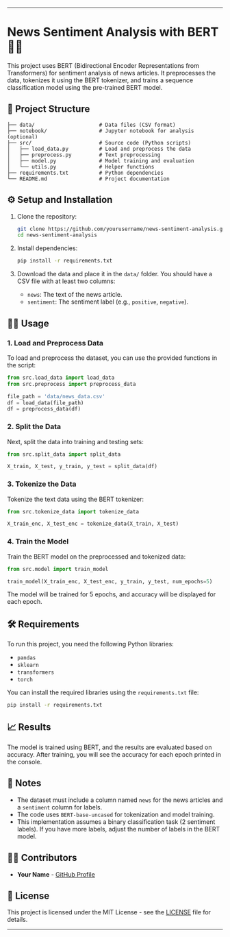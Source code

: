 
---

# News Sentiment Analysis with BERT 📰🤖

This project uses BERT (Bidirectional Encoder Representations from Transformers) for sentiment analysis of news articles. It preprocesses the data, tokenizes it using the BERT tokenizer, and trains a sequence classification model using the pre-trained BERT model.

## 📂 Project Structure

```
├── data/                     # Data files (CSV format)
├── notebook/                 # Jupyter notebook for analysis (optional)
├── src/                      # Source code (Python scripts)
│   ├── load_data.py          # Load and preprocess the data
│   ├── preprocess.py         # Text preprocessing
│   ├── model.py              # Model training and evaluation
│   └── utils.py              # Helper functions
├── requirements.txt          # Python dependencies
└── README.md                 # Project documentation
```

## ⚙️ Setup and Installation

1. Clone the repository:
   ```bash
   git clone https://github.com/yourusername/news-sentiment-analysis.git
   cd news-sentiment-analysis
   ```

2. Install dependencies:
   ```bash
   pip install -r requirements.txt
   ```

3. Download the data and place it in the `data/` folder. You should have a CSV file with at least two columns:
   - `news`: The text of the news article.
   - `sentiment`: The sentiment label (e.g., `positive`, `negative`).

## 🧑‍💻 Usage

### 1. Load and Preprocess Data

To load and preprocess the dataset, you can use the provided functions in the script:

```python
from src.load_data import load_data
from src.preprocess import preprocess_data

file_path = 'data/news_data.csv'
df = load_data(file_path)
df = preprocess_data(df)
```

### 2. Split the Data

Next, split the data into training and testing sets:

```python
from src.split_data import split_data

X_train, X_test, y_train, y_test = split_data(df)
```

### 3. Tokenize the Data

Tokenize the text data using the BERT tokenizer:

```python
from src.tokenize_data import tokenize_data

X_train_enc, X_test_enc = tokenize_data(X_train, X_test)
```

### 4. Train the Model

Train the BERT model on the preprocessed and tokenized data:

```python
from src.model import train_model

train_model(X_train_enc, X_test_enc, y_train, y_test, num_epochs=5)
```

The model will be trained for 5 epochs, and accuracy will be displayed for each epoch.

## 🛠️ Requirements

To run this project, you need the following Python libraries:

- `pandas`
- `sklearn`
- `transformers`
- `torch`

You can install the required libraries using the `requirements.txt` file:

```bash
pip install -r requirements.txt
```

## 📈 Results

The model is trained using BERT, and the results are evaluated based on accuracy. After training, you will see the accuracy for each epoch printed in the console.

## 📝 Notes

- The dataset must include a column named `news` for the news articles and a `sentiment` column for labels.
- The code uses `BERT-base-uncased` for tokenization and model training.
- This implementation assumes a binary classification task (2 sentiment labels). If you have more labels, adjust the number of labels in the BERT model.

## 🧑‍💻 Contributors

- **Your Name** - [GitHub Profile]([https://github.com/suhib-alhndawe](https://github.com/suhib-alhndawe))

## 📄 License

This project is licensed under the MIT License - see the [LICENSE](LICENSE) file for details.

---


